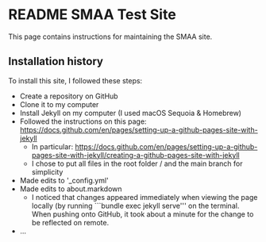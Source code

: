 # README SMAA Test Site

This page contains instructions for maintaining the SMAA site.

## Installation history

To install this site, I followed these steps:

- Create a repository on GitHub
- Clone it to my computer
- Install Jekyll on my computer (I used macOS Sequoia & Homebrew)
- Followed the instructions on this page: https://docs.github.com/en/pages/setting-up-a-github-pages-site-with-jekyll
    - In particular: https://docs.github.com/en/pages/setting-up-a-github-pages-site-with-jekyll/creating-a-github-pages-site-with-jekyll
    - I chose to put all files in the root folder / and the main branch for simplicity
- Made edits to '_config.yml'
- Made edits to about.markdown
    - I noticed that changes appeared immediately when viewing the page locally (by running ```bundle exec jekyll serve''' on the terminal. When pushing onto GitHub, it took about a minute for the change to be reflected on remote.
- … 
